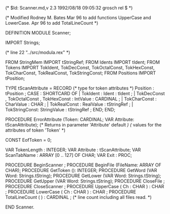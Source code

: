 
(* $Id: Scanner.md,v 2.3 1992/08/18 09:05:32 grosch rel $ *)

(* Modified Rodney M. Bates 
   Mar 96 to add functions UpperCase and LowerCase. 
   Apr 96 to add TotalLineCount 
*)

DEFINITION MODULE Scanner;

IMPORT Strings;

(* line 22 "../src/modula.rex" *)

FROM StringMem	IMPORT tStringRef;
FROM Idents	IMPORT tIdent;
FROM Tokens	IMPORT TokIdent, TokDecConst, TokOctalConst, TokHexConst,
		       TokCharConst, TokRealConst, TokStringConst;
FROM Positions	IMPORT tPosition;

TYPE
  tScanAttribute	= RECORD	(* type for token attributes	*)
			  Position	: tPosition	;
	CASE : SHORTCARD OF
	| TokIdent	: Ident		: tIdent	;
	| TokDecConst	,
	  TokOctalConst ,
	  TokHexConst	: IntValue	: CARDINAL	;
	| TokCharConst	: CharValue	: CHAR		;
	| TokRealConst	: RealValue	: tStringRef	;
	| TokStringConst: StringValue	: tStringRef	;
	END;
  END;

PROCEDURE ErrorAttribute (Token: CARDINAL; VAR Attribute: tScanAttribute);
			 (* Returns in parameter 'Attribute' default	*)
			 (* values for the attributes of token 'Token'	*)


CONST EofToken	= 0;

VAR TokenLength	: INTEGER;
VAR Attribute	: tScanAttribute;
VAR ScanTabName	: ARRAY [0 .. 127] OF CHAR;
VAR Exit	: PROC;

PROCEDURE BeginScanner	;
PROCEDURE BeginFile	(FileName: ARRAY OF CHAR);
PROCEDURE GetToken	(): INTEGER;
PROCEDURE GetWord	(VAR Word: Strings.tString);
PROCEDURE GetLower	(VAR Word: Strings.tString);
PROCEDURE GetUpper	(VAR Word: Strings.tString);
PROCEDURE CloseFile	;
PROCEDURE CloseScanner	;
PROCEDURE UpperCase ( Ch : CHAR ) : CHAR ; 
PROCEDURE LowerCase ( Ch : CHAR ) : CHAR ; 
PROCEDURE TotalLineCount ( ) : CARDINAL ; 
  (* line count including all files read. *) 

END Scanner.
